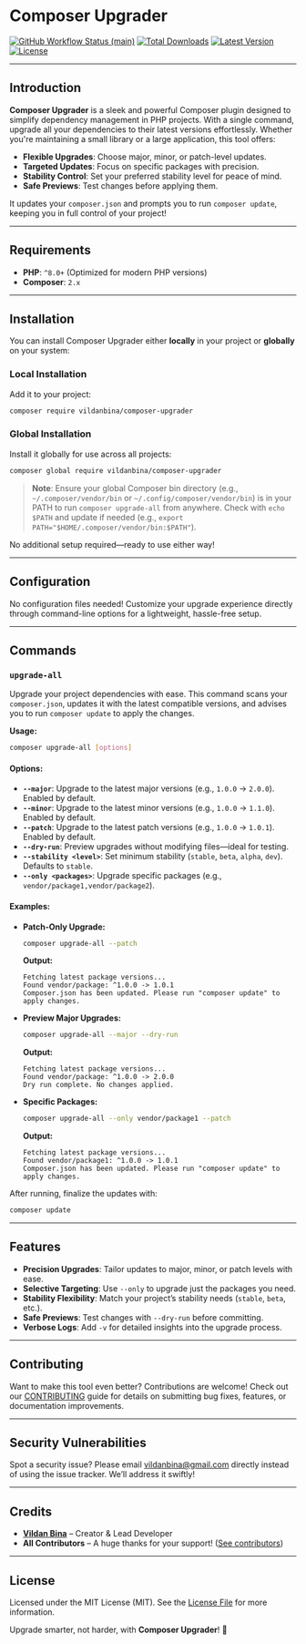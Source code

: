 # Composer Upgrader

[![GitHub Workflow Status (main)](https://img.shields.io/github/actions/workflow/status/vildanbina/composer-upgrader/tests.yml?label=Tests)](https://github.com/vildanbina/composer-upgrader/actions) [![Total Downloads](https://img.shields.io/packagist/dt/vildanbina/composer-upgrader)](https://packagist.org/packages/vildanbina/composer-upgrader) [![Latest Version](https://img.shields.io/packagist/v/vildanbina/composer-upgrader)](https://packagist.org/packages/vildanbina/composer-upgrader) [![License](https://img.shields.io/packagist/l/vildanbina/composer-upgrader)](https://packagist.org/packages/vildanbina/composer-upgrader)

---

## Introduction

**Composer Upgrader** is a sleek and powerful Composer plugin designed to simplify dependency management in PHP projects. With a single command, upgrade all your dependencies to their latest versions effortlessly. Whether you're maintaining a small library or a large application, this tool offers:

- **Flexible Upgrades**: Choose major, minor, or patch-level updates.
- **Targeted Updates**: Focus on specific packages with precision.
- **Stability Control**: Set your preferred stability level for peace of mind.
- **Safe Previews**: Test changes before applying them.

It updates your `composer.json` and prompts you to run `composer update`, keeping you in full control of your project!

---

## Requirements

- **PHP**: `^8.0+` (Optimized for modern PHP versions)
- **Composer**: `2.x`

---

## Installation

You can install Composer Upgrader either **locally** in your project or **globally** on your system:

### Local Installation
Add it to your project:

~~~bash
composer require vildanbina/composer-upgrader
~~~

### Global Installation
Install it globally for use across all projects:

~~~bash
composer global require vildanbina/composer-upgrader
~~~

> **Note**: Ensure your global Composer bin directory (e.g., `~/.composer/vendor/bin` or `~/.config/composer/vendor/bin`) is in your PATH to run `composer upgrade-all` from anywhere. Check with `echo $PATH` and update if needed (e.g., `export PATH="$HOME/.composer/vendor/bin:$PATH"`).

No additional setup required—ready to use either way!

---

## Configuration

No configuration files needed! Customize your upgrade experience directly through command-line options for a lightweight, hassle-free setup.

---

## Commands

### `upgrade-all`

Upgrade your project dependencies with ease. This command scans your `composer.json`, updates it with the latest compatible versions, and advises you to run `composer update` to apply the changes.

**Usage:**

~~~bash
composer upgrade-all [options]
~~~

#### Options:
- **`--major`**: Upgrade to the latest major versions (e.g., `1.0.0` → `2.0.0`). Enabled by default.
- **`--minor`**: Upgrade to the latest minor versions (e.g., `1.0.0` → `1.1.0`). Enabled by default.
- **`--patch`**: Upgrade to the latest patch versions (e.g., `1.0.0` → `1.0.1`). Enabled by default.
- **`--dry-run`**: Preview upgrades without modifying files—ideal for testing.
- **`--stability <level>`**: Set minimum stability (`stable`, `beta`, `alpha`, `dev`). Defaults to `stable`.
- **`--only <packages>`**: Upgrade specific packages (e.g., `vendor/package1,vendor/package2`).

#### Examples:

- **Patch-Only Upgrade:**
  ~~~bash
  composer upgrade-all --patch
  ~~~
  **Output:**
  ~~~
  Fetching latest package versions...
  Found vendor/package: ^1.0.0 -> 1.0.1
  Composer.json has been updated. Please run "composer update" to apply changes.
  ~~~

- **Preview Major Upgrades:**
  ~~~bash
  composer upgrade-all --major --dry-run
  ~~~
  **Output:**
  ~~~
  Fetching latest package versions...
  Found vendor/package: ^1.0.0 -> 2.0.0
  Dry run complete. No changes applied.
  ~~~

- **Specific Packages:**
  ~~~bash
  composer upgrade-all --only vendor/package1 --patch
  ~~~
  **Output:**
  ~~~
  Fetching latest package versions...
  Found vendor/package1: ^1.0.0 -> 1.0.1
  Composer.json has been updated. Please run "composer update" to apply changes.
  ~~~

After running, finalize the updates with:

~~~bash
composer update
~~~

---

## Features

- **Precision Upgrades**: Tailor updates to major, minor, or patch levels with ease.
- **Selective Targeting**: Use `--only` to upgrade just the packages you need.
- **Stability Flexibility**: Match your project’s stability needs (`stable`, `beta`, etc.).
- **Safe Previews**: Test changes with `--dry-run` before committing.
- **Verbose Logs**: Add `-v` for detailed insights into the upgrade process.

---

## Contributing

Want to make this tool even better? Contributions are welcome! Check out our [CONTRIBUTING](.github/CONTRIBUTING.md) guide for details on submitting bug fixes, features, or documentation improvements.

---

## Security Vulnerabilities

Spot a security issue? Please email [vildanbina@gmail.com](mailto:vildanbina@gmail.com) directly instead of using the issue tracker. We’ll address it swiftly!

---

## Credits

- **[Vildan Bina](https://github.com/vildanbina)** – Creator & Lead Developer
- **All Contributors** – A huge thanks for your support! ([See contributors](../../contributors))

---

## License

Licensed under the MIT License (MIT). See the [License File](LICENSE.md) for more information.

Upgrade smarter, not harder, with **Composer Upgrader**! 🎉